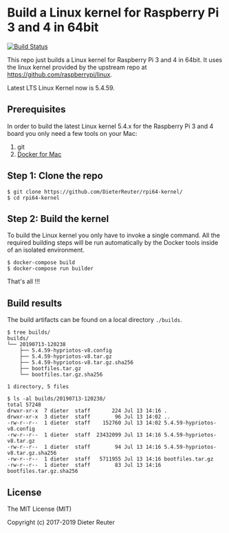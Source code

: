 
# Build a Linux kernel for Raspberry Pi 3 and 4 in 64bit
[![Build Status](https://travis-ci.org/DieterReuter/rpi64-kernel.svg?branch=master)](https://travis-ci.org/DieterReuter/rpi64-kernel)

This repo just builds a Linux kernel for Raspberry Pi 3 and 4 in 64bit. It uses the linux kernel provided by the upstream repo at https://github.com/raspberrypi/linux.

Latest LTS Linux Kernel now is 5.4.59.


## Prerequisites
In order to build the latest Linux kernel 5.4.x for the Raspberry Pi 3 and 4 board you only need a few tools on your Mac:

1. git
2. [Docker for Mac](https://docs.docker.com/docker-for-mac/)


## Step 1: Clone the repo
```
$ git clone https://github.com/DieterReuter/rpi64-kernel/
$ cd rpi64-kernel
```


## Step 2: Build the kernel
To build the Linux kernel you only have to invoke a single command. All the required building steps will be run automatically by the Docker tools inside of an isolated environment.
```
$ docker-compose build
$ docker-compose run builder
```

That's all !!!


## Build results
The build artifacts can be found on a local directory `./builds`.
```
$ tree builds/
builds/
└── 20190713-120238
    ├── 5.4.59-hypriotos-v8.config
    ├── 5.4.59-hypriotos-v8.tar.gz
    ├── 5.4.59-hypriotos-v8.tar.gz.sha256
    ├── bootfiles.tar.gz
    └── bootfiles.tar.gz.sha256

1 directory, 5 files
```

```
$ ls -al builds/20190713-120238/
total 57248
drwxr-xr-x  7 dieter  staff       224 Jul 13 14:16 .
drwxr-xr-x  3 dieter  staff        96 Jul 13 14:02 ..
-rw-r--r--  1 dieter  staff    152760 Jul 13 14:02 5.4.59-hypriotos-v8.config
-rw-r--r--  1 dieter  staff  23432099 Jul 13 14:16 5.4.59-hypriotos-v8.tar.gz
-rw-r--r--  1 dieter  staff        94 Jul 13 14:16 5.4.59-hypriotos-v8.tar.gz.sha256
-rw-r--r--  1 dieter  staff   5711955 Jul 13 14:16 bootfiles.tar.gz
-rw-r--r--  1 dieter  staff        83 Jul 13 14:16 bootfiles.tar.gz.sha256
```


## License

The MIT License (MIT)

Copyright (c) 2017-2019 Dieter Reuter
